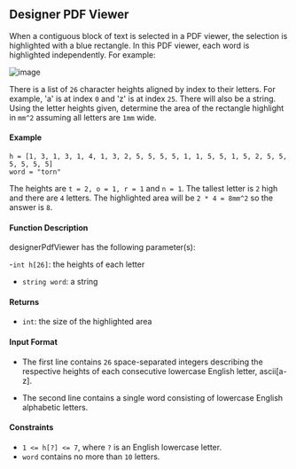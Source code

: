 ## Designer PDF Viewer

When a contiguous block of text is selected in a PDF viewer, the selection is highlighted with a blue rectangle. In this PDF viewer, each word is highlighted independently. For example:

<img src="../../images/designer-pdf-viewer.png" alt="image" />

There is a list of `26` character heights aligned by index to their letters. For example, 'a' is at index `0` and 'z' is at index `25`. There will also be a string. Using the letter heights given, determine the area of the rectangle highlight in `mm^2` assuming all letters are `1mm` wide.

#### Example

```
h = [1, 3, 1, 3, 1, 4, 1, 3, 2, 5, 5, 5, 5, 1, 1, 5, 5, 1, 5, 2, 5, 5, 5, 5, 5, 5]
word = "torn"
```

The heights are `t = 2, o = 1, r = 1` and `n = 1`. The tallest letter is `2` high and there are `4` letters. The highlighted area will be `2 * 4 = 8mm^2` so the answer is `8`.

#### Function Description

designerPdfViewer has the following parameter(s):

-`int h[26]`: the heights of each letter

- `string word`: a string

#### Returns

- `int`: the size of the highlighted area

#### Input Format

- The first line contains `26` space-separated integers describing the respective heights of each consecutive lowercase English letter, ascii[a-z].

- The second line contains a single word consisting of lowercase English alphabetic letters.

#### Constraints

- `1 <= h[?] <= 7`, where `?` is an English lowercase letter.
- `word` contains no more than `10` letters.
